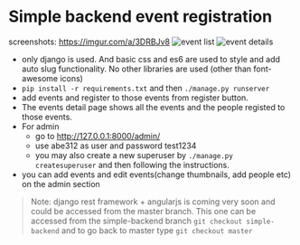 # Simple backend event registration

screenshots: https://imgur.com/a/3DRBJv8
![event list](https://i.imgur.com/SuU065d.png)
![event details](https://i.imgur.com/PPwwnCT.png)

-   only django is used. And basic css and es6 are used to style and add auto slug functionality. No other libraries are used (other than font-awesome icons)
-   `pip install -r requirements.txt` and then `./manage.py runserver`
-   add events and register to those events from register button.
-   The events detail page shows all the events and the people registed to those events.
-   For admin
    - go to http://127.0.0.1:8000/admin/
    - use abe312 as user and password test1234
    - you may also create a new superuser by `./manage.py createsuperuser` and then following the instructions.
-   you can add events and edit events(change thumbnails, add people etc) on the admin section


> Note: django rest framework + angularjs is coming very soon and could be accessed from the master branch. This one can be accessed from the simple-backend branch `git checkout simple-backend` and to go back to master type `git checkout master`
